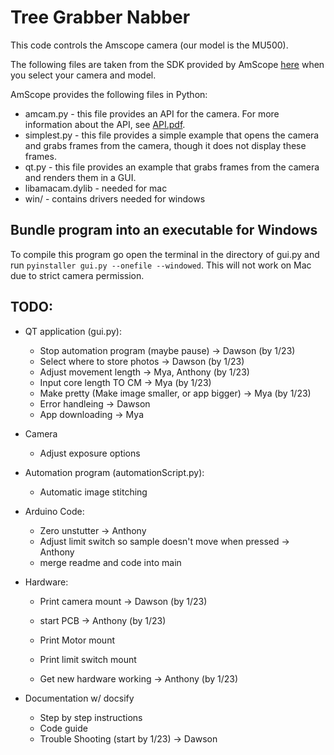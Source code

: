 # Tree Grabber Nabber

This code controls the Amscope camera (our model is the MU500).

The following files are taken from the SDK provided by AmScope [here](https://amscope.com/pages/software-downloads) when you select your camera and model.

AmScope provides the following files in Python:
* amcam.py - this file provides an API for the camera. For more information about the API, see [API.pdf](API.pdf).
* simplest.py - this file provides a simple example that opens the camera and grabs frames from the camera, though it does not display these frames.
* qt.py - this file provides an example that grabs frames from the camera and renders them in a GUI.
* libamacam.dylib - needed for mac
* win/ - contains drivers needed for windows


## Bundle program into an executable for Windows
To compile this program go open the terminal in the directory of gui.py and run `pyinstaller gui.py --onefile --windowed`. This will not work on Mac due to strict camera permission.

## TODO:
- QT application (gui.py):
    - Stop automation program (maybe pause) -> Dawson (by 1/23)
    - Select where to store photos -> Dawson (by 1/23)
    - Adjust movement length -> Mya, Anthony (by 1/23)
    - Input core length  TO CM -> Mya (by 1/23)
    - Make pretty (Make image smaller, or app bigger)  -> Mya (by 1/23)
    - Error handleing -> Dawson
    - App downloading -> Mya

- Camera
    - Adjust exposure options

- Automation program (automationScript.py):
    - Automatic image stitching

- Arduino Code:
    - Zero unstutter  -> Anthony
    - Adjust limit switch so sample doesn't move when pressed  -> Anthony
    - merge readme and code into main

- Hardware:
    - Print camera mount -> Dawson (by 1/23)
    - start PCB -> Anthony (by 1/23)
    - Print Motor mount
    - Print limit switch mount

    - Get new hardware working -> Anthony (by 1/23)

- Documentation w/ docsify
    - Step by step instructions 
    - Code guide
    - Trouble Shooting (start by 1/23) -> Dawson

